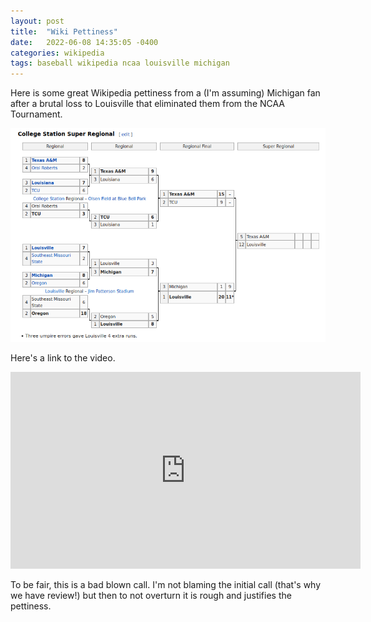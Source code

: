 ```yaml
---
layout: post
title:  "Wiki Pettiness"
date:   2022-06-08 14:35:05 -0400
categories: wikipedia
tags: baseball wikipedia ncaa louisville michigan
---
```

Here is some great Wikipedia pettiness from a (I'm assuming) Michigan fan after a brutal loss to Louisville that eliminated them from the NCAA Tournament.

![asterisk](https://github.com/typingtothevoid/stuff/blob/main/wiki_pettiness.png?raw=true)

Here's a link to the video.

<iframe width="560" height="315" src="https://www.youtube.com/embed/1oN-d8lUci0" title="YouTube video player" frameborder="0" allow="accelerometer; autoplay; clipboard-write; encrypted-media; gyroscope; picture-in-picture" allowfullscreen></iframe>

To be fair, this is a bad blown call. I'm not blaming the initial call (that's why we have review!) but then to not overturn it is rough and justifies the pettiness.
